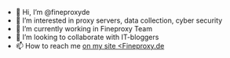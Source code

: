 - 👋 Hi, I’m @fineproxyde
- 👀 I’m interested in proxy servers, data collection, cyber security
- 🌱 I’m currently working in Fineproxy Team
- 💞️ I’m looking to collaborate with IT-bloggers
- 📫 How to reach me [on my site <Fineproxy.de](https://fineproxy.de/)

<!---
fineproxyde/fineproxyde is a ✨ special ✨ repository because its `README.md` (this file) appears on your GitHub profile.
You can click the Preview link to take a look at your changes.
--->
